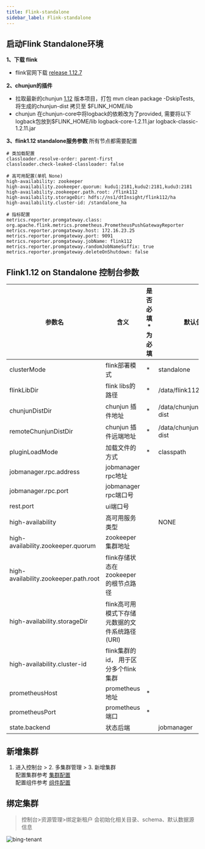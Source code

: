 ```yaml
---
title: Flink-standalone
sidebar_label: Flink-standalone
---
```


## 启动Flink Standalone环境

**1、下载 flink**
* flink官网下载 [release 1.12.7](https://flink.apache.org/downloads.html)

**2、chunjun的插件**
* 拉取最新的chunjun [1.12](https://github.com/DTStack/chunjun/releases/tag/v1.12.3) 版本项目，打包 mvn clean package -DskipTests, 将生成的chunjun-dist 拷贝至 $FLINK_HOME/lib
* chunjun 在chunjun-core中将logback的依赖改为了provided,  需要将以下logback包放到$FLINK_HOME/lib
  logback-core-1.2.11.jar
  logback-classic-1.2.11.jar

**3、flink1.12 standalone服务参数**
所有节点都需要配置
```
# 类加载配置
classloader.resolve-order: parent-first
classloader.check-leaked-classloader: false

# 高可用配置(单机 None)
high-availability: zookeeper
high-availability.zookeeper.quorum: kudu1:2181,kudu2:2181,kudu3:2181
high-availability.zookeeper.path.root: /flink112
high-availability.storageDir: hdfs://ns1/dtInsight/flink112/ha
high-availability.cluster-id: /standalone_ha

# 指标配置
metrics.reporter.promgateway.class: org.apache.flink.metrics.prometheus.PrometheusPushGatewayReporter
metrics.reporter.promgateway.host: 172.16.23.25
metrics.reporter.promgateway.port: 9091
metrics.reporter.promgateway.jobName: flink112
metrics.reporter.promgateway.randomJobNameSuffix: true
metrics.reporter.promgateway.deleteOnShutdown: false
```

## Flink1.12 on Standalone 控制台参数

| 参数名 | 含义 | 是否必填 * 为必填 | 默认值 |
| --- | --- | --- | --- |
| clusterMode               |flink部署模式          | * | standalone |
| flinkLibDir               | flink libs的路径      | * | /data/flink112_lib |
| chunjunDistDir            | chunjun 插件地址       | * | /data/chunjun/chunjun-dist |
| remoteChunjunDistDir       | chunjun 插件远端地址    | * | /data/chunjun/chunjun-dist |
| pluginLoadMode            | 加载文件的方式          | * | classpath |
| jobmanager.rpc.address     | jobmanager rpc地址     |   |  |
| jobmanager.rpc.port        | jobmanager rpc端口号   |   |  |
| rest.port                 | ui端口号	             |   |  |
| high-availability          | 高可用服务类型		    |   | NONE |
| high-availability.zookeeper.quorum     | zookeeper集群地址	 |  |  |
| high-availability.zookeeper.path.root  | flink存储状态在zookeeper的根节点路径		 |  |  |
| high-availability.storageDir          | flink高可用模式下存储元数据的文件系统路径(URI) |  |  |
| high-availability.cluster-id          | flink集群的id， 用于区分多个flink集群		 |  |  |
| prometheusHost  | prometheus地址 | * |  |
| prometheusPort  | prometheus端口 | * |  |
| state.backend   | 状态后端       |   | jobmanager |



## 新增集群

1. 进入控制台 > 2. 多集群管理 > 3. 新增集群  
   配置集群参考 [集群配置](././functions/multi-cluster.md)  
   配置组件参考 [组件配置](././functions/component/sftp.md)

## 绑定集群

> 控制台>资源管理>绑定新租户 会初始化相关目录、schema、默认数据源信息

![bing-tenant](/img/readme/bind-tenant.png)



